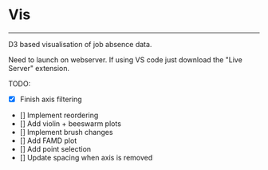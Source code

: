 # Vis
---
D3 based visualisation of job absence data.

Need to launch on webserver. If using VS code just download the "Live Server" extension.

TODO:
- [x] Finish axis filtering
- [] Implement reordering
- [] Add violin + beeswarm plots
- [] Implement brush changes
- [] Add FAMD plot
- [] Add point selection
- [] Update spacing when axis is removed